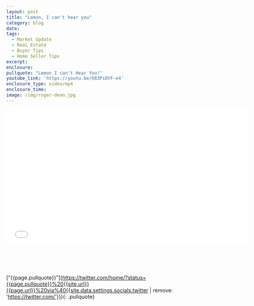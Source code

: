 ```yaml
---
layout: post
title: "Lemon, I can't hear you"
category: blog
date:
tags:
  - Market Update
  - Real Estate
  - Buyer Tips
  - Home Seller Tips
excerpt:
enclosure:
pullquote: "Lemon I can't Hear You!"
youtube_link: 'https://youtu.be/O83PiOYF-e4'
enclosure_type: video/mp4
enclosure_time:
image: /img/roger-dean.jpg
---
```



<iframe id="video" width="652" height="367" src="{{page.youtube}}" frameborder="0" allowfullscreen=""></iframe>

&nbsp;

&nbsp;

[“{{page.pullquote}}”](https://twitter.com/home/?status={{page.pullquote}}%20{{site.url}}{{page.url}}%20via%40{{site.data.settings.socials.twitter | remove: 'https://twitter.com/'}}){: .pullquote}